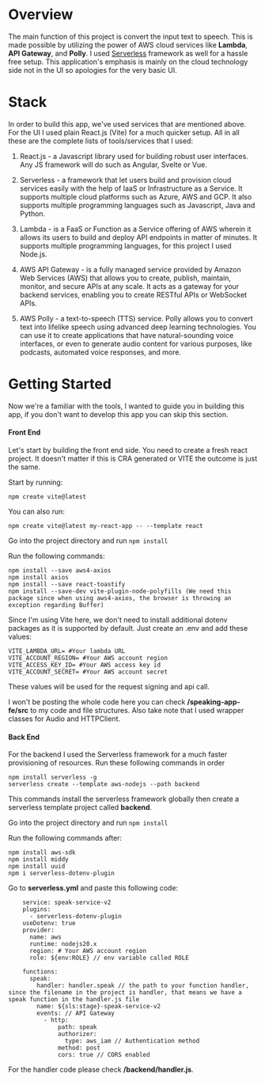 # Overview
The main function of this project is convert the input text to speech. This is made possible by utilizing the power of AWS cloud services like **Lambda**, **API Gateway**, and **Polly**. I used [Serverless](https://www.serverless.com) framework as well for a hassle free setup. This application's emphasis is mainly on the cloud technology side not in the UI so apologies for the very basic UI.

# Stack
In order to build this app, we've used services that are mentioned above. For the UI I used plain React.js (Vite) for a much quicker setup. All in all these are the complete lists of tools/services that I used:

1. React.js - a Javascript library used for building robust user interfaces. Any JS framework will do such as Angular, Svelte or Vue.

2. Serverless - a framework that let users build and provision cloud services easily with the help of IaaS or Infrastructure as a Service. It supports multiple cloud platforms such as Azure, AWS and GCP. It also supports multiple programming languages such as Javascript, Java and Python.

3. Lambda - is a FaaS or Function as a Service offering of AWS wherein it allows its users to build and deploy API endpoints in matter of minutes. It supports multiple programming languages, for this project I used Node.js.

4. AWS API Gateway - is a fully managed service provided by Amazon Web Services (AWS) that allows you to create, publish, maintain, monitor, and secure APIs at any scale. It acts as a gateway for your backend services, enabling you to create RESTful APIs or WebSocket APIs.

5. AWS Polly - a text-to-speech (TTS) service. Polly allows you to convert text into lifelike speech using advanced deep learning technologies. You can use it to create applications that have natural-sounding voice interfaces, or even to generate audio content for various purposes, like podcasts, automated voice responses, and more.

# Getting Started
Now we're a familiar with the tools, I wanted to guide you in building this app, if you don't want to develop this app you can skip this section.

#### Front End
Let's start by building the front end side. You need to create a fresh react project. It doesn't matter if this is CRA generated or VITE the outcome is just the same.

Start by running:

`npm create vite@latest`

You can also run:

`npm create vite@latest my-react-app -- --template react`

Go into the project directory and run `npm install`

Run the following commands:

    npm install --save aws4-axios
    npm install axios
    npm install --save react-toastify
    npm install --save-dev vite-plugin-node-polyfills (We need this package since when using aws4-axios, the browser is throwing an exception regarding Buffer)

Since I'm using Vite here, we don't need to install additional dotenv packages as it is supported by default. Just create an .env and add these values:

    VITE_LAMBDA_URL= #Your lambda URL
    VITE_ACCOUNT_REGION= #Your AWS account region
    VITE_ACCESS_KEY_ID= #Your AWS access key id
    VITE_ACCOUNT_SECRET= #Your AWS account secret
    
These values will be used for the request signing and api call.

I won't be posting the whole code here you can check **/speaking-app-fe/src** to my code and file structures. Also take note that I used wrapper classes for Audio and HTTPClient.

#### Back End
For the backend I used the Serverless framework for a much faster provisioning of resources. Run these following commands in order

    npm install serverless -g
    serverless create --template aws-nodejs --path backend
    
This commands install the serverless framework globally then create a serverless template project called **backend**.

Go into the project directory and run `npm install`

Run the following commands after:

    npm install aws-sdk
    npm install middy
    npm install uuid
    npm i serverless-dotenv-plugin

Go to **serverless.yml** and paste this following code:

```
    service: speak-service-v2
    plugins:
      - serverless-dotenv-plugin
    useDotenv: true
    provider:
      name: aws
      runtime: nodejs20.x
      region: # Your AWS account region
      role: ${env:ROLE} // env variable called ROLE
          
    functions:
      speak:
        handler: handler.speak // the path to your function handler, since the filename in the project is handler, that means we have a speak function in the handler.js file
        name: ${sls:stage}-speak-service-v2
        events: // API Gateway
          - http: 
              path: speak
              authorizer:
                type: aws_iam // Authentication method
              method: post
              cors: true // CORS enabled
```

For the handler code please check **/backend/handler.js**.
